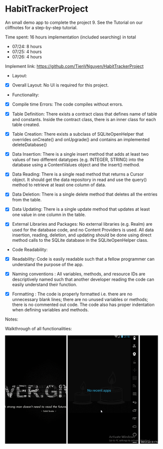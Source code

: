 # HabitTrackerProject
An small demo app to complete the project 9. See the Tutorial on our cliffnotes for a step-by-step tutorial.

Time spent: 16 hours implementation (included searching) in total
 - 07/24: 8 hours
 - 07/25: 4 hours
 - 07/26: 4 hours
 
Implement link: https://github.com/TienVNguyen/HabitTrackerProject

 - Layout:
 * [x] Overall Layout: No UI is required for this project.

 - Functionality:
 * [x] Compile time Errors: The code compiles without errors.
 * [x] Table Definition: There exists a contract class that defines name of table and constants. Inside the contract class, there is an inner class for each table created.
 * [x] Table Creation: There exists a subclass of SQLiteOpenHelper that overrides onCreate() and onUpgrade() and contains an implemented deleteDatabase()
 * [x] Data Insertion: There is a single insert method that adds at least two values of two different datatypes (e.g. INTEGER, STRING) into the database using a ContentValues object and the insert() method.
 * [x] Data Reading: There is a single read method that returns a Cursor object. It should get the data repository in read and use the query() method to retrieve at least one column of data.
 * [x] Data Deletion: There is a single delete method that deletes all the entries from the table.
 * [x] Data Updating: There is a single update method that updates at least one value in one column in the table.
 * [x] External Libraries and Packages: No external libraries (e.g. Realm) are used for the database code, and no Content Providers is used. All data insertion, reading, deletion, and updating should be done using direct method calls to the SQLite database in the SQLiteOpenHelper class.
 

 - Code Readability:
 * [x] Readability: Code is easily readable such that a fellow programmer can understand the purpose of the app.
 * [x] Naming conventions : All variables, methods, and resource IDs are descriptively named such that another developer reading the code can easily understand their function.
 * [x] Formatting : The code is properly formatted i.e. there are no unnecessary blank lines; there are no unused variables or methods; there is no commented out code. The code also has proper indentation when defining variables and methods.
 

Notes:

Walkthrough of all functionalities:

![Video Walkthrough](habit_tracker_project.gif)